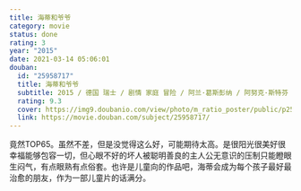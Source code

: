 ```yaml
---
title: 海蒂和爷爷
category: movie
status: done
rating: 3
year: "2015"
date: 2021-03-14 05:06:01
douban:
  id: "25958717"
  title: 海蒂和爷爷
  subtitle: 2015 / 德国 瑞士 / 剧情 家庭 冒险 / 阿兰·葛斯彭纳 / 阿努克·斯特芬 布鲁诺·冈茨
  rating: 9.3
  cover: https://img9.doubanio.com/view/photo/m_ratio_poster/public/p2554525534.jpg
  link: https://movie.douban.com/subject/25958717/
---
```


竟然TOP65。虽然不差，但是没觉得这么好，可能期待太高。是很阳光很美好很幸福能够包容一切，但心眼不好的坏人被聪明善良的主人公无意识的压制只能瞪眼生闷气，有点眼熟有点俗套。也许是儿童向的作品吧，海蒂会成为每个孩子最好最治愈的朋友，作为一部儿童片的话满分。
